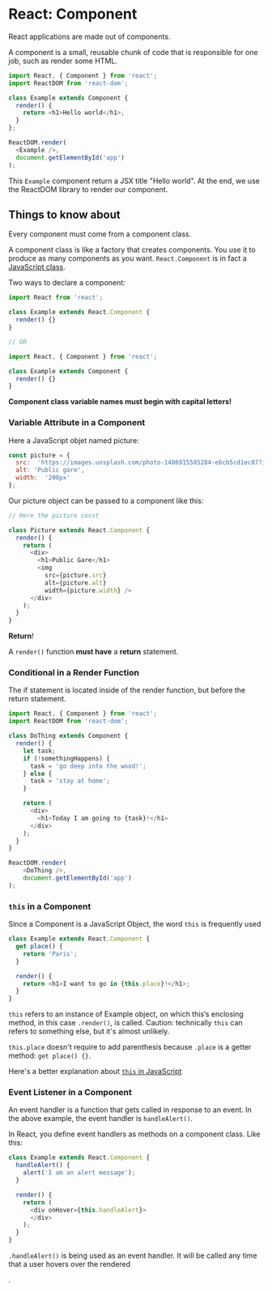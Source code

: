 # React: Component

React applications are made out of components.

A component is a small, reusable chunk of code that is responsible for one job,
such as render some HTML.

~~~js
import React, { Component } from 'react';
import ReactDOM from 'react-dom';

class Example extends Component {
  render() {
    return <h1>Hello world</h1>;
  }
};

ReactDOM.render(
  <Example />,
  document.getElementById('app')
);
~~~

This `Example` component return a JSX title "Hello world".
At the end, we use the ReactDOM library to render our component.

## Things to know about

Every component must come from a component class.

A component class is like a factory that creates components.
You use it to produce as many components as you want.
`React.Component` is in fact a [JavaScript class](https://developer.mozilla.org/en-US/docs/Web/JavaScript/Reference/Classes).

Two ways to declare a component:

~~~js
import React from 'react';

class Example extends React.Component {
  render() {}
}

// OR

import React, { Component } from 'react';

class Example extends Component {
  render() {}
}
~~~

**Component class variable names must begin with capital letters!**

### Variable Attribute in a Component

Here a JavaScript objet named picture:

~~~js
const picture = {
  src:  'https://images.unsplash.com/photo-1486915585284-e6cb5cd1ec87?ixlib=rb-1.2.1&ixid=eyJhcHBfaWQiOjEyMDd9&auto=format&fit=crop&w=3150&q=80',
  alt: 'Public gare',
  width:  '200px'
};
~~~

Our picture object can be passed to a component like this:

~~~js
// Here the picture const

class Picture extends React.Component {
  render() {
    return (
      <div>
        <h1>Public Gare</h1>
        <img
          src={picture.src}
          alt={picture.alt}
          width={picture.width} />
      </div>
    );
  }
}
~~~

**Return**!

A `render()` function **must have** a **return** statement.

### Conditional in a Render Function

The if statement is located inside of the render function, but before the return statement.

~~~js
import React, { Component } from 'react';
import ReactDOM from 'react-dom';

class DoThing extends Component {
  render() {
    let task;
    if (!somethingHappens) {
      task = 'go deep into the wood!';
    } else {
      task = 'stay at home';
    }

    return (
      <div>
        <h1>Today I am going to {task}!</h1>
      </div>
    );
  }
}

ReactDOM.render(
	<DoThing />,
	document.getElementById('app')
);
~~~

### `this` in a Component

Since a Component is a JavaScript Object, the word `this` is frequently used

~~~js
class Example extends React.Component {
  get place() {
    return 'Paris';
  }

  render() {
    return <h1>I want to go in {this.place}!</h1>;
  }
}
~~~

`this` refers to an instance of Example object, on which this‘s enclosing method, in this case `.render()`, is called.
Caution: technically `this` can refers to something else, but it's almost unlikely.

`this.place` doesn't require to add parenthesis because `.place` is a getter method: `get place() {}`.

Here's a better explanation about [`this` in JavaScript](https://dmitripavlutin.com/gentle-explanation-of-this-in-javascript/)

### Event Listener in a Component

An event handler is a function that gets called in response to an event.
In the above example, the event handler is `handleAlert()`.

In React, you define event handlers as methods on a component class. Like this:

~~~js
class Example extends React.Component {
  handleAlert() {
    alert('I am an alert message');
  }

  render() {
    return (
      <div onHover={this.handleAlert}>
      </div>
    );
  }
}
~~~

`.handleAlert()` is being used as an event handler.
It will be called any time that a user hovers over the rendered <div></div>.


